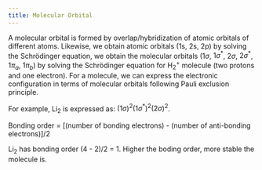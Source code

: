 ```yaml
---
title: Molecular Orbital
---
```

A molecular orbital is formed by overlap/hybridization of atomic orbitals of
different atoms. Likewise, we obtain atomic orbitals (1s, 2s, 2p) by solving the
Schrödinger equation, we obtain the molecular orbitals ($1\sigma$, $1\sigma^*$,
$2\sigma$, $2\sigma^*$, $1\pi_a$, $1\pi_b$) by solving the Schrödinger equation
for H<sub>2</sub><sup>+</sup> molecule (two protons and one electron). For a
molecule, we can express the electronic configuration in terms of molecular
orbitals following Pauli exclusion principle.

For example, Li<sub>2</sub> is expressed as:
$(1\sigma)^2 (1\sigma^*)^2 (2\sigma)^2$.

Bonding order = [(number of bonding electrons) - (number of anti-bonding electrons)]/2

Li<sub>2</sub> has bonding order (4 - 2)/2 = 1. Higher the boding order, more
stable the molecule is.
